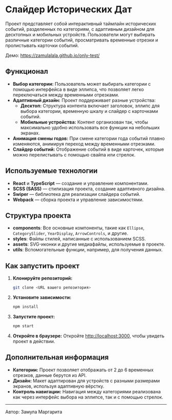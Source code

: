 # Слайдер Исторических Дат

Проект представляет собой интерактивный таймлайн исторических событий, разделенных по категориям, с адаптивным дизайном для десктопных и мобильных устройств. Пользователи могут выбирать различные категории событий, просматривать временные отрезки и пролистывать карточки событий.

Демо: https://zamulalala.github.io/only-test/


## Функционал

- **Выбор категории:** Пользователь может выбирать категории с помощью интерфейса в виде эллипса, что позволяет легко переключаться между временными отрезками.
- **Адаптивный дизайн:** Проект поддерживает разные устройства:
  - **Десктоп:** Структура контента включает заголовок, эллипс для выбора категории, временную шкалу и слайдер с карточками событий.
  - **Мобильные устройства:** Контент организован так, чтобы максимально удобно использовать все функции на небольших экранах.
- **Анимация смены годов:** При смене категории года событий плавно изменяются, анимируя переход между временными отрезками.
- **Слайдер событий:** Отображение событий в виде карточек, которые можно перелистывать с помощью свайпа или стрелок.

## Используемые технологии

- **React** и **TypeScript** — создание и управление компонентами.
- **SCSS (SASS)** — стилизация проекта, создание адаптивного дизайна.
- **Swiper** — библиотека для реализации слайдера событий.
- **Webpack** — сборка проекта и управление зависимостями.

## Структура проекта

- **components**: Все основные компоненты, такие как `Ellipse`, `CategorySlider`, `YearDisplay`, `ArrowControls`, и другие.
- **styles**: Файлы стилей, написанные с использованием SCSS.
- **assets**: SVG-иконки и другие медиафайлы, используемые в проекте.
- **utils**: Вспомогательные функции, например, для получения данных.

## Как запустить проект

1. **Клонируйте репозиторий:**
    ```bash
    git clone <URL вашего репозитория>
    ```

2. **Установите зависимости:**
    ```bash
    npm install
    ```

3. **Запустите проект:**
    ```bash
    npm start
    ```

4. **Откройте в браузере:**
    Откройте [http://localhost:3000](http://localhost:3000), чтобы увидеть проект в действии.

## Дополнительная информация

- **Категории:** Проект позволяет отображать от 2 до 6 временных отрезков, данные берутся из API.
- **Дизайн:** Макет адаптирован для устройств с разными размерами экранов, используя адаптивную вёрстку.
- **Контроль навигации:** Навигация между категориями реализована как через интерфейс выбора на эллипсе, так и с помощью стрелок.

---

Автор: Замула Маргарита

